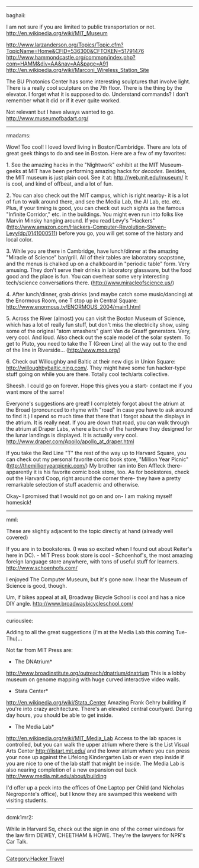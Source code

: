 ------------------------------------------------------------------------

baghaii:

I am not sure if you are limited to public transportation or not.
<http://en.wikipedia.org/wiki/MIT_Museum>

<http://www.larzanderson.org/Topics/Topic.cfm?TopicName=Home&CFID=536300&CFTOKEN=51791476>
<http://www.hammondcastle.org/common/index.php?com=HAMM&div=AA&nav=AA&page=A91>
<http://en.wikipedia.org/wiki/Marconi_Wireless_Station_Site>

The BU Photonics Center has some interesting sculptures that involve
light. There is a really cool sculpture on the 7th floor. There is the
thing by the elevator. I forget what it is supposed to do. Understand
commands? I don't remember what it did or if it ever quite worked.

Not relevant but I have always wanted to go.
<http://www.museumofbadart.org/>

------------------------------------------------------------------------

rmadams:

Wow! Too cool! I loved _loved_ living in Boston/Cambridge. There are
lots of great geek things to do and see in Boston. Here are a few of my
favorites:

1\. See the amazing hacks in the "Nightwork" exhibit at the MIT Museum-
geeks at MIT have been performing amazing hacks for _decades_.
Besides, the MIT museum is just plain cool. See it at:
<http://web.mit.edu/museum/> It is cool, and kind of offbeat, and a lot
of fun.

2\. You can also check out the MIT campus, which is right nearby- it is
a lot of fun to walk around there, and see the Media Lab, the AI Lab,
etc. etc. Plus, if your timing is good, you can check out such sights as
the famous "Infinite Corridor," etc. in the buildings. You might even
run into folks like Marvin Minsky hanging around. If you read Levy's
"Hackers"
(http://www.amazon.com/Hackers-Computer-Revolution-Steven-Levy/dp/0141000511)
before you go, you will get some of the history and local color.

3\. While you are there in Cambridge, have lunch/dinner at the amazing
"Miracle of Science" bar/grill. All of their tables are laboratory
soapstone, and the menus is chalked up on a chalkboard in "periodic
table" form. Very amusing. They don't serve their drinks in laboratory
glassware, but the food good and the place is fun. You can overhear some
very interesting tech/science conversations there.
(http://www.miracleofscience.us/)

4\. After lunch/dinner, grab drinks (and maybe catch some music/dancing)
at the Enormous Room, one T stop up in Central Square:
<http://www.enormous.tv/ENORMOUS_2004/main1.html>

5\. Across the River (almost) you can visit the Boston Museum of
Science, which has a lot of really fun stuff, but don't miss the
electricity show, using some of the original "atom smashers" giant Van
de Graaff generators. Very, very cool. And loud. Also check out the
scale model of the solar system. To get to Pluto, you need to take the T
(Green Line) all the way out to the end of the line in Riverside...
(http://www.mos.org/)

6\. Check out Willoughby and Baltic at their new digs in Union Square:
<http://willoughbybaltic.ning.com/>. They might have some fun
hacker-type stuff going on while you are there. Totally cool tech/arts
collective.

Sheesh. I could go on forever. Hope this gives you a start- contact me
if you want more of the same!

Everyone's suggestions are great! I completely forgot about the atrium
at the Broad (pronounced to rhyme with "road" in case you have to ask
around to find it.) I spend so much time that there that I forgot about
the displays in the atrium. It is really neat. If you are down that
road, you can walk through the atrium at Draper Labs, where a bunch of
the hardware they designed for the lunar landings is displayed. It is
actually very cool. <http://www.draper.com/Apollo/apollo_at_draper.html>

If you take the Red Line "T" the rest of the way up to Harvard Square,
you can check out my personal favorite comic book store, "Million Year
Picnic" (http://themillionyearpicnic.com/) My brother ran into Ben
Affleck there- apparently it is his favorite comic book store, too. As
for bookstores, check out the Harvard Coop, right around the corner
there- they have a pretty remarkable selection of stuff academic and
otherwise.

Okay- I promised that I would not go on and on- I am making myself
homesick!

------------------------------------------------------------------------

mml:

These are slightly adjacent to the topic directly at hand (already well
covered)

If you are in to bookstores. (I was so excited when I found out about
Reiter's here in DC). - MIT Press book store is cool - Schoenhof's, the
most amazing foreign language store anywhere, with tons of useful stuff
for learners. <http://www.schoenhofs.com/>

I enjoyed The Computer Museum, but it's gone now. I hear the Museum of
Science is good, though.

Um, if bikes appeal at all, Broadway Bicycle School is cool and has a
nice DIY angle. <http://www.broadwaybicycleschool.com/>

------------------------------------------------------------------------

curiouslee:

Adding to all the great suggestions (I'm at the Media Lab this coming
Tue-Thu)...

Not far from MIT Press are:

- The DNAtrium\*

<http://www.broadinstitute.org/outreach/dnatrium/dnatrium> This is a
lobby museum on genome mapping with huge curved interactive video walls.

- Stata Center\*

<http://en.wikipedia.org/wiki/Stata_Center> Amazing Frank Gehry building
if you're into crazy architecture. There's an elevated central
courtyard. During day hours, you should be able to get inside.

- The Media Lab\*

<http://en.wikipedia.org/wiki/MIT_Media_Lab> Access to the lab spaces is
controlled, but you can walk the upper atrium where there is the List
Visual Arts Center <http://listart.mit.edu/> and the lower atrium where
you can press your nose up against the Lifelong Kindergarten Lab or even
step inside if you are nice to one of the lab staff that might be
inside. The Media Lab is also nearing completion of a new expansion out
back <http://www.media.mit.edu/about/building>

I'd offer up a peek into the offices of One Laptop per Child (and
Nicholas Negroponte's office), but I know they are swamped this weekend
with visiting students.

------------------------------------------------------------------------

dcmk1mr2:

While in Harvard Sq, check out the sign in one of the corner windows for
the law firm DEWEY, CHEETHAM & HOWE. They're the lawyers for NPR's Car
Talk.

------------------------------------------------------------------------

[Category:Hacker Travel](Category:Hacker_Travel "wikilink")
